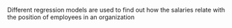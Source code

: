Different regression models are used to find out how the salaries relate with the position of employees in an organization
